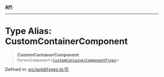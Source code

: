 [**API**](../../API.md)

***

# Type Alias: CustomContainerComponent

> **CustomContainerComponent**: `ParentComponent`\<[`CustomContainerComponentProps`](../interfaces/CustomContainerComponentProps.md)\>

Defined in: [src/solid/types.ts:15](https://github.com/inokawa/virtua/blob/f141590c318c92fb814be380223b1e62dac03ace/src/solid/types.ts#L15)
